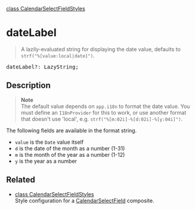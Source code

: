 [class CalendarSelectFieldStyles](CalendarSelectFieldStyles.md)

# dateLabel

> A lazily-evaluated string for displaying the date value, defaults to `strf("%[value:local|date]")`.

<pre class="docgen_signature">dateLabel?: LazyString;</pre>

## Description

> **Note**\
> The default value depends on `app.i18n` to format the date value. You must define an `I18nProvider` for this to work, or use another format that doesn't use 'local', e.g. `strf("%[m:02i]-%[d:02i]-%[y:04i]")`.

The following fields are available in the format string.
- `value` is the `Date` value itself
- `d` is the date of the month as a number (1-31)
- `m` is the month of the year as a number (1-12)
- `y` is the year as a number

## Related

- [<!--{ref:class}-->class CalendarSelectFieldStyles](CalendarSelectFieldStyles.md) \
    Style configuration for a [CalendarSelectField](CalendarSelectField.md) composite.
